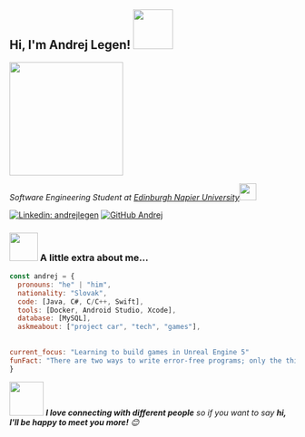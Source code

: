 <h2> Hi, I'm Andrej Legen! <img src="https://media4.giphy.com/media/j5hWF2V3RlNGItTkGc/200w.webp?cid=ecf05e47iiwg47on4bm1bjo1q5h2xqnzueyrzm2rmnonevz6&rid=200w.webp&ct=s" width="70"></h2>

<img src="https://media4.giphy.com/media/JR7iS0j2YwfW9mopu3/giphy.gif?cid=ecf05e47fk6n71mb83xyushrr8qiqv2k9wyzx7v3dztvnzen&rid=giphy.gif&ct=s" width="200">


<p><em>Software Engineering Student at <a href="https://www.napier.ac.uk/courses/bengbeng-hons-software-engineering-undergraduate-fulltime">Edinburgh Napier University</a><img src="https://media0.giphy.com/media/XuBtcsV266vepmoEYG/200w.webp?cid=ecf05e4770f7i9rew7gegwlr1g9uqw87fh5l3lfokugdz95w&rid=200w.webp&ct=s" width="30">
</em></p>

[![Linkedin: andrejlegen](https://img.shields.io/badge/-andrejlegen-blue?style=flat-square&logo=Linkedin&logoColor=white&link=https://www.linkedin.com/in/andrejlegen/)](https://www.linkedin.com/in/andrejlegen/)
[![GitHub Andrej](https://img.shields.io/github/followers/Aexere?label=follow&style=social)](https://github.com/Aexere)

### <img src="https://media3.giphy.com/media/0TtX2qqpxp3pIafzio/giphy_s.gif?cid=ecf05e47gynrsg4ov8hglk2oy666ra02ul6mrwtjsqpgorb5&rid=giphy_s.gif&ct=s" width="50"> A little extra about me...  

```javascript
const andrej = {
  pronouns: "he" | "him",
  nationality: "Slovak",
  code: [Java, C#, C/C++, Swift],
  tools: [Docker, Android Studio, Xcode],
  database: [MySQL],
  askmeabout: ["project car", "tech", "games"],
  
  
current_focus: "Learning to build games in Unreal Engine 5"
funFact: "There are two ways to write error-free programs; only the third one works"
}
```

<img src="https://media1.giphy.com/media/CCd0m9LrWDDqOy9x27/200w.webp?cid=ecf05e47y4yo9nxau8ecx7s3rp7ddq2e6z5rvt1uyq3qdryy&rid=200w.webp&ct=s" width="60"> <em><b>I love connecting with different people</b> so if you want to say <b>hi, I'll be happy to meet you more!</b> 😊</em>

